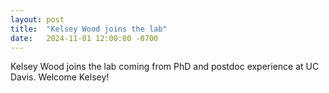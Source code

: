 ```yaml
---
layout: post
title:  "Kelsey Wood joins the lab"
date:   2024-11-01 12:00:00 -0700
---
```

Kelsey Wood joins the lab coming from PhD and postdoc experience at UC Davis. Welcome Kelsey!